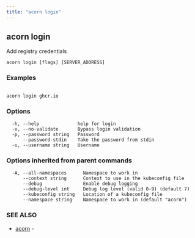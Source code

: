 ```yaml
---
title: "acorn login"
---
```

## acorn login

Add registry credentials

```
acorn login [flags] [SERVER_ADDRESS]
```

### Examples

```

acorn login ghcr.io
```

### Options

```
  -h, --help              help for login
  -v, --no-validate       Bypass login validation
  -p, --password string   Password
      --password-stdin    Take the password from stdin
  -u, --username string   Username
```

### Options inherited from parent commands

```
  -A, --all-namespaces      Namespace to work in
      --context string      Context to use in the kubeconfig file
      --debug               Enable debug logging
      --debug-level int     Debug log level (valid 0-9) (default 7)
      --kubeconfig string   Location of a kubeconfig file
      --namespace string    Namespace to work in (default "acorn")
```

### SEE ALSO

* [acorn](acorn.md)	 - 

